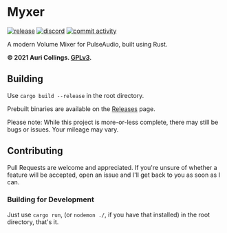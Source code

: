 # Myxer

[![release](https://github.com/Aurailus/Myxer/workflows/release/badge.svg)](https://github.com/Aurailus/Myxer/releases)
[![discord](https://img.shields.io/discord/416379773976051712.svg?color=7289DA&label=discord&logo=discord&logoColor=white&labelColor=2A3037)](https://aurail.us/discord)
[![commit activity](https://img.shields.io/github/commit-activity/m/aurailus/myxer.svg?logo=github&labelColor=2A3037&label=commit%20activity)](https://github.com/Aurailus/Myxer/commits/master)

A modern Volume Mixer for PulseAudio, built using Rust.

**&copy; 2021 Auri Collings. [GPLv3](https://github.com/Aurailus/Myxer/LICENSE.md).**

## Building

Use `cargo build --release` in the root directory.

Prebuilt binaries are available on the [Releases](https://github.com/Aurailus/Myxer/Releases) page.

Please note: While this project is more-or-less complete, there may still be bugs or issues. Your mileage may vary.

## Contributing

Pull Requests are welcome and appreciated. If you're unsure of whether a feature will be accepted, open an issue and I'll get back to you as soon as I can.  

### Building for Development

Just use `cargo run`, (or `nodemon ./`, if you have that installed) in the root directory, that's it. 
